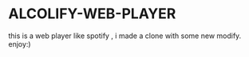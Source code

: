 # ALCOLIFY-WEB-PLAYER
this is a web player like spotify , i made a clone with some new modify. enjoy:)
